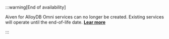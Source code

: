 :::warning[End of availability]

Aiven for AlloyDB Omni services can no longer be created. Existing services will operate
until the end-of-life date.
[**Lear more**](/docs/platform/reference/end-of-life#aiven-for-alloydb-omni)

:::
